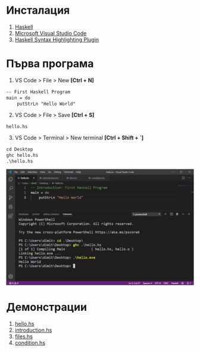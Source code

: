 # Инсталация

1. [Haskell](https://www.haskell.org/)
2. [Microsoft Visual Studio Code](https://code.visualstudio.com/Download)
3. [Haskell Syntax Highlighting Plugin](https://marketplace.visualstudio.com/items?itemName=justusadam.language-haskell)

# Първа програма
1. VS Code > File > New **[Ctrl + N]**
```
-- First Haskell Program
main = do
    putStrLn "Hello World"
```
2. VS Code > File > Save **[Ctrl + S]**
```
hello.hs
```
3. VS Code > Terminal > New terminal **[Ctrl + Shift + `]**
```
cd Desktop
ghc hello.hs
.\hello.hs
```
![hello.png](hello.png)

# Демонстрации
1. [hello.hs](hello.hs)
2. [introduction.hs](introduction.hs)
3. [files.hs](files.hs)
4. [condition.hs](condition.hs)